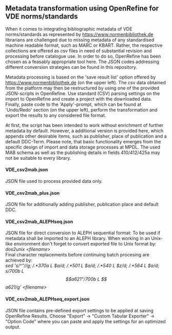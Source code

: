 ## Metadata transformation using OpenRefine for VDE norms/standards

When it comes to integrating bibliographic metadata of VDE norms/standards as represented by https://www.normenbibliothek.de librarians are challenged due to missing metadata of any standardised machine readable format, such as MARC or KBART. Rather, the respective collections are offered as csv files in need of substantial revision and processing before catalogue use. In order to do so, OpenRefine has been chosen as a feasably appropriate tool here. The JSON codes addressing different conversion strategies can be found in this repository.

Metadata processing is based on the 'save result list' option offered by https://www.normenbibliothek.de (on the upper left). The csv data obtained from the platform may then be restructured by using one of the provided JSON-scripts in OpenRefine. Use standard (CSV) parsing settings on the import to OpenRefine and create a project with the downloaded data. Finally, paste code to the 'Apply'-prompt, which can be found at 'Undo/Redo' section (on the upper left), perform the transformation and export the results to any considered file format.

At first, the script has been intended to work without enrichment of further metadata by default. However, a additional version is provided here, which appends other desirable items, such as publisher, place of publication and a default DDC-Term. Please note, that basic functionality emerges from the specific design of import and data storage processes at MPDL. The used MAB schema as well as the publishing details in fields 410/412/425a may not be suitable to every library.

#### VDE_csv2mab.json<br>
JSON file used to process provided data only.<br>

#### VDE_csv2mab_plus.json<br>
JSON file for additionally adding publisher, publication place and default DDC.<br>

#### VDE_csv2mab_ALEPHseq.json<br>
JSON file for direct conversion to ALEPH sequential format: To be used if metadata shall be imported to an ALEPH library.
When working in an Unix-like environment don't forget to convert exported file to Unix format by:<br>
_dos2unix \<filename\>_<br>
Final character replacements before continuing batch procesing are achieved by:<br>
_sed 's/^"//g; /.*370a  L $$a$/d; /.*501   L $$a$/d; /.*540   L $$z$/d; /.*564   L $$a$/d; s/700b  L $$a621"/700b  L $$a621/g' \<filename\>_<br>

#### VDE_csv2mab_ALEPHseq_export.json<br>
JSON file contains pre-defined export settings to be applied at saving OpenRefine Results. Choose "Export" -> "Custom Tabular Exporter" -> "Option Code" where you can paste and apply the settings for an optimized output.
